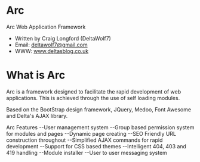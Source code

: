 Arc
=====

Arc Web Application Framework
 - Written by Craig Longford (DeltaWolf7)
 - Email: deltawolf7@gmail.com
 - WWW: www.deltasblog.co.uk


What is Arc
===========
Arc is a framework designed to facilitate the rapid development of web applications. 
This is achieved through the use of self loading modules.

Based on the BootStrap design framework, JQuery, Medoo, Font Awesome and Delta's AJAX library.

Arc Features
--User management system
--Group based permission system for modules and pages
--Dynamic page creating
--SEO Friendly URL construction throughout
--Simplified AJAX commands for rapid development
--Support for CSS based themes
--Intelligent 404, 403 and 419 handling
--Module installer
--User to user messaging system 